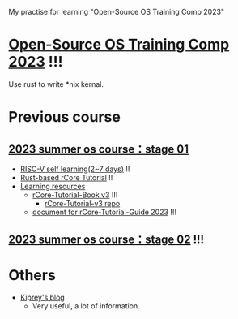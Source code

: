 My practise for learning "Open-Source OS Training Comp 2023"

# [Open-Source OS Training Comp 2023](https://github.com/LearningOS/rust-based-os-comp2023#open-source-os-training-comp-2023) !!!

Use rust to write \*nix kernal.

# Previous course

## [2023 summer os course：stage 01](https://github.com/LearningOS/rust-based-os-comp2023/blob/main/scheduling-1.md)

- [RISC-V self learning(2~7 days)](https://github.com/LearningOS/rust-based-os-comp2023/blob/main/scheduling-1.md#step-1-%E8%87%AA%E5%AD%A6risc-v%E7%B3%BB%E7%BB%9F%E7%BB%93%E6%9E%84%E5%A4%A7%E7%BA%A627%E5%A4%A9) !!
- [Rust-based rCore Tutorial](https://github.com/LearningOS/rCore-Tutorial-Guide-2023S) !!
- [Learning resources](https://github.com/LearningOS/rust-based-os-comp2023/blob/main/relatedinfo.md)
  - [rCore-Tutorial-Book v3](https://rcore-os.cn/rCore-Tutorial-Book-v3/) !!!
    - [rCore-Tutorial-v3 repo](https://github.com/rcore-os/rCore-Tutorial-v3)
  - [document for rCore-Tutorial-Guide 2023](http://learningos.cn/rCore-Tutorial-Guide-2023S/index.html#) !!!

## [2023 summer os course：stage 02](https://github.com/LearningOS/rust-based-os-comp2023/blob/main/scheduling-2.md#2023%E5%B9%B4%E6%98%A5%E5%A4%8F%E5%AD%A3%E5%BC%80%E6%BA%90%E6%93%8D%E4%BD%9C%E7%B3%BB%E7%BB%9F%E8%AE%AD%E7%BB%83%E8%90%A5%E7%AC%AC%E4%BA%8C%E9%98%B6%E6%AE%B5) !!!

# Others

- [Kiprey's blog](https://kiprey.github.io/tags/uCore/)
  - Very useful, a lot of information.